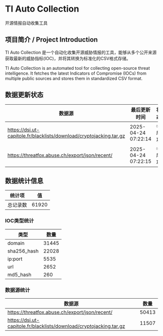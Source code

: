 # TI Auto Collection

 开源情报自动收集工具

## 项目简介 / Project Introduction

TI Auto Collection 是一个自动化收集开源威胁情报的工具，能够从多个公开来源获取最新的威胁指标(IOC)，并将其转换为标准化的CSV格式存储。

TI Auto Collection is an automated tool for collecting open-source threat intelligence. It fetches the latest Indicators of Compromise (IOCs) from multiple public sources and stores them in standardized CSV format.

## 数据更新状态

| 数据源 | 最后更新时间 | 状态 |
|--------|------------|------|
| https://dsi.ut-capitole.fr/blacklists/download/cryptojacking.tar.gz | 2025-04-24 07:22:14 | ✅ 成功 |
| https://threatfox.abuse.ch/export/json/recent/ | 2025-04-24 07:22:15 | ✅ 成功 |





























## 数据统计信息

| 统计项 | 值 |
|--------|----|
| 总记录数 | 61920 |

### IOC类型统计

| 类型 | 数量 |
|------|------|
| domain | 31445 |
| sha256_hash | 22028 |
| ip:port | 5535 |
| url | 2652 |
| md5_hash | 260 |

### 数据源统计

| 数据源 | 数量 |
|--------|------|
| https://threatfox.abuse.ch/export/json/recent/ | 50413 |
| https://dsi.ut-capitole.fr/blacklists/download/cryptojacking.tar.gz | 11507 |
